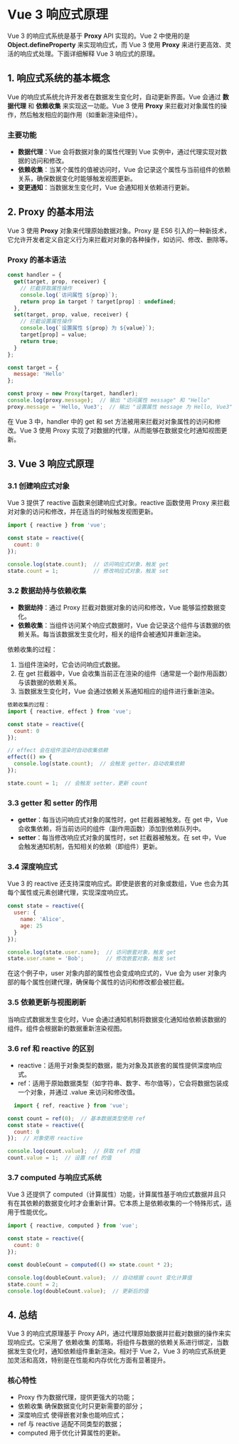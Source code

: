 # Vue 3 响应式原理

Vue 3 的响应式系统是基于 **Proxy** API 实现的。Vue 2 中使用的是 **Object.defineProperty** 来实现响应式，而 Vue 3 使用 **Proxy** 来进行更高效、灵活的响应式处理。下面详细解释 Vue 3 响应式的原理。

## 1. 响应式系统的基本概念

Vue 的响应式系统允许开发者在数据发生变化时，自动更新界面。Vue 会通过 **数据代理** 和 **依赖收集** 来实现这一功能。Vue 3 使用 **Proxy** 来拦截对对象属性的操作，然后触发相应的副作用（如重新渲染组件）。

### 主要功能

- **数据代理**：Vue 会将数据对象的属性代理到 Vue 实例中，通过代理实现对数据的访问和修改。
- **依赖收集**：当某个属性的值被访问时，Vue 会记录这个属性与当前组件的依赖关系，确保数据变化时能够触发视图更新。
- **变更通知**：当数据发生变化时，Vue 会通知相关依赖进行更新。

## 2. Proxy 的基本用法

Vue 3 使用 **Proxy** 对象来代理原始数据对象。Proxy 是 ES6 引入的一种新技术，它允许开发者定义自定义行为来拦截对对象的各种操作，如访问、修改、删除等。

### Proxy 的基本语法

```javascript
const handler = {
  get(target, prop, receiver) {
    // 拦截获取属性操作
    console.log(`访问属性 ${prop}`);
    return prop in target ? target[prop] : undefined;
  },
  set(target, prop, value, receiver) {
    // 拦截设置属性操作
    console.log(`设置属性 ${prop} 为 ${value}`);
    target[prop] = value;
    return true;
  }
};

const target = {
  message: 'Hello'
};

const proxy = new Proxy(target, handler);
console.log(proxy.message);  // 输出 "访问属性 message" 和 "Hello"
proxy.message = 'Hello, Vue3';  // 输出 "设置属性 message 为 Hello, Vue3"
```

在 Vue 3 中，handler 中的 get 和 set 方法被用来拦截对对象属性的访问和修改。Vue 3 使用 Proxy 实现了对数据的代理，从而能够在数据变化时通知视图更新。

## 3. Vue 3 响应式原理

### 3.1 创建响应式对象

Vue 3 提供了 reactive 函数来创建响应式对象。reactive 函数使用 Proxy 来拦截对对象的访问和修改，并在适当的时候触发视图更新。

```javascript
import { reactive } from 'vue';

const state = reactive({
  count: 0
});

console.log(state.count);  // 访问响应式对象，触发 get
state.count = 1;           // 修改响应式对象，触发 set

```

### 3.2 数据劫持与依赖收集

- **数据劫持**：通过 Proxy 拦截对数据对象的访问和修改，Vue 能够监控数据变化。
- **依赖收集**：当组件访问某个响应式数据时，Vue 会记录这个组件与该数据的依赖关系。每当该数据发生变化时，相关的组件会被通知并重新渲染。

依赖收集的过程：

1. 当组件渲染时，它会访问响应式数据。
2. 在 get 拦截器中，Vue 会收集当前正在渲染的组件（通常是一个副作用函数）与该数据的依赖关系。
3. 当数据发生变化时，Vue 会通过依赖关系通知相应的组件进行重新渲染。

```javascript
依赖收集的过程：
import { reactive, effect } from 'vue';

const state = reactive({
  count: 0
});

// effect 会在组件渲染时自动收集依赖
effect(() => {
  console.log(state.count);  // 会触发 getter，自动收集依赖
});

state.count = 1;  // 会触发 setter，更新 count

```

### 3.3 getter 和 setter 的作用

- **getter**：每当访问响应式对象的属性时，get 拦截器被触发。在 get 中，Vue 会收集依赖，将当前访问的组件（副作用函数）添加到依赖队列中。
- **setter**：每当修改响应式对象的属性时，set 拦截器被触发。在 set 中，Vue 会触发通知机制，告知相关的依赖（即组件）更新。

### 3.4 深度响应式

Vue 3 的 reactive 还支持深度响应式。即使是嵌套的对象或数组，Vue 也会为其每个属性或元素创建代理，实现深度响应式。

```javascript
const state = reactive({
  user: {
    name: 'Alice',
    age: 25
  }
});

console.log(state.user.name);  // 访问嵌套对象，触发 get
state.user.name = 'Bob';       // 修改嵌套对象，触发 set
```

在这个例子中，user 对象内部的属性也会变成响应式的，Vue 会为 user 对象内部的每个属性创建代理，确保每个属性的访问和修改都会被拦截。

### 3.5 依赖更新与视图刷新

当响应式数据发生变化时，Vue 会通过通知机制将数据变化通知给依赖该数据的组件。组件会根据新的数据重新渲染视图。

### 3.6 ref 和 reactive 的区别

- reactive：适用于对象类型的数据，能为对象及其嵌套的属性提供深度响应式。
- ref：适用于原始数据类型（如字符串、数字、布尔值等），它会将数据包装成一个对象，并通过 .value 来访问和修改值。

```javascript
  import { ref, reactive } from 'vue';

const count = ref(0);  // 基本数据类型使用 ref
const state = reactive({
  count: 0
});  // 对象使用 reactive

console.log(count.value);  // 获取 ref 的值
count.value = 1;  // 设置 ref 的值

```

### 3.7 computed 与响应式系统

Vue 3 还提供了 computed（计算属性）功能，计算属性基于响应式数据并且只有在其依赖的数据变化时才会重新计算。它本质上是依赖收集的一个特殊形式，适用于性能优化。

```javascript
import { reactive, computed } from 'vue';

const state = reactive({
  count: 0
});

const doubleCount = computed(() => state.count * 2);

console.log(doubleCount.value);  // 自动根据 count 变化计算值
state.count = 2;
console.log(doubleCount.value);  // 更新后的值

```

## 4. 总结

Vue 3 的响应式原理基于 Proxy API，通过代理原始数据并拦截对数据的操作来实现响应式。它采用了 依赖收集 的策略，将组件与数据的依赖关系进行绑定，当数据发生变化时，通知依赖组件重新渲染。相对于 Vue 2，Vue 3 的响应式系统更加灵活和高效，特别是在性能和内存优化方面有显著提升。

### 核心特性

- Proxy 作为数据代理，提供更强大的功能；
- 依赖收集 确保数据变化时只更新需要的部分；
- 深度响应式 使得嵌套对象也能响应式；
- ref 与 reactive 适配不同类型的数据；
- computed 用于优化计算属性的更新。
